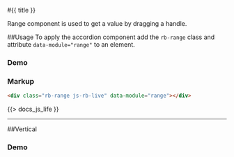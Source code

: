 #{{ title }}
<p class="docs-intro">Range component is used to get a value by dragging a handle.</p>

##Usage
To apply the accordion component add the `rb-range` class and attribute `data-module="range"` to an element.


<h3 class="docs-example-title">Demo</h3>
<div class="docs-example">
    <div class="rb-range js-rb-live" data-module="range"></div>
</div>


<h3 class="docs-example-title">Markup</h3>

```html
<div class="rb-range js-rb-live" data-module="range"></div>
```
{{> docs_js_life }}

<hr>

##Vertical

<h3 class="docs-example-title">Demo</h3>

<div class="docs-example">
    <div class="rb-range is-vertical js-rb-live" data-module="range"></div>
</div>
